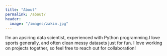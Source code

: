```yaml
---
title: "About"
permalink: /about/
header:
  image: "/images/zakim.jpg"
---
```


I’m an apsiring data scientist, experienced with Python programming.I love sports generally, and often clean messy datasets just for fun. I love working on projects together, so feel free to reach out for collaboration!